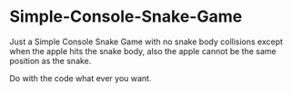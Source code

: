 # Simple-Console-Snake-Game
Just a Simple Console Snake Game with no snake body collisions except when the apple hits the snake body, also the apple cannot be the same position as the snake.

Do with the code what ever you want.
